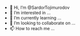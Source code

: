 - 👋 Hi, I’m @SardorTojimurodov
- 👀 I’m interested in ...
- 🌱 I’m currently learning ...
- 💞️ I’m looking to collaborate on ...
- 📫 How to reach me ...

<!---
SardorTojimurodov/SardorTojimurodov is a ✨ special ✨ repository because its `README.md` (this file) appears on your GitHub profile.
You can click the Preview link to take a look at your changes.
--->
